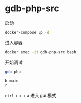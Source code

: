 # gdb-php-src

启动
```bash
docker-compose up -d
```

进入容器
```bash
docker exec -it gdb-php-src bash
```

开始调试
```bash
gdb php

b main
r
```

`ctrl` + `x` + `a` 进入 gui 模式
